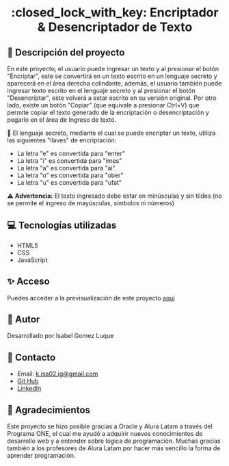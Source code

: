 <h1 align="center">:closed_lock_with_key: Encriptador & Desencriptador de Texto</h1>

## :pencil: Descripción del proyecto
En este proyecto, el usuario puede ingresar un texto y al presionar el botón "Encriptar", este se convertirá en un texto escrito en un lenguaje secreto y aparecerá en el área derecha colindante; además, el usuario también puede ingresar texto escrito en el lenguaje secreto y al presionar el botón "Desencriptar", este volverá a estar escrito en su versión original.
Por otro lado, existe un botón "Copiar" (que equivale a presionar Ctrl+V) que permite copiar el texto generado de la encriptación o desencriptación y pegarlo en el área de Ingreso de texto.

:key: El lenguaje secreto, mediante el cual se puede encriptar un texto, utiliza las siguientes "llaves" de encriptación:
- La letra "e" es convertida para "enter"
- La letra "i" es convertida para "imes"
- La letra "a" es convertida para "ai"
- La letra "o" es convertida para "ober"
- La letra "u" es convertida para "ufat"

:warning: **Advertencia:** El texto ingresado debe estar en minúsculas y sin tildes (no se permite el ingreso de mayúsculas, símbolos ni números)

## :computer: Tecnologías utilizadas
- HTML5
- CSS
- JavaScript

## :sparkles: Acceso
Puedes acceder a la previsualización de este proyecto <a href="https://belis52.github.io/ChallengeONE-Encriptador/">aquí</a>

## :raising_hand: Autor
Desarrollado por Isabel Gomez Luque

## :pushpin: Contacto
- Email: <a href="mailto: k.isa02.ig@gmail.com" target="_blank">k.isa02.ig@gmail.com</a>
- <a href="https://github.com/Belis52">Git Hub</a>
- <a href="https://www.linkedin.com/in/isabel-gomez-luque-1-dev/">LinkedIn</a>

## :gift_heart: Agradecimientos
Este proyecto se hizo posible gracias a Oracle y Alura Latam a través del Programa ONE, el cual me ayudó a adquirir nuevos conocimientos de desarrollo web y a entender sobre lógica de programación. Muchas gracias también a los profesores de Alura Latam por hacer más sencillo la forma de aprender programación.
